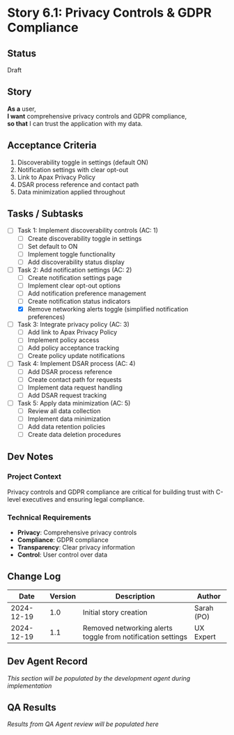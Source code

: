 # Story 6.1: Privacy Controls & GDPR Compliance

## Status
Draft

## Story
**As a** user,  
**I want** comprehensive privacy controls and GDPR compliance,  
**so that** I can trust the application with my data.

## Acceptance Criteria
1. Discoverability toggle in settings (default ON)
2. Notification settings with clear opt-out
3. Link to Apax Privacy Policy
4. DSAR process reference and contact path
5. Data minimization applied throughout

## Tasks / Subtasks
- [ ] Task 1: Implement discoverability controls (AC: 1)
  - [ ] Create discoverability toggle in settings
  - [ ] Set default to ON
  - [ ] Implement toggle functionality
  - [ ] Add discoverability status display
- [ ] Task 2: Add notification settings (AC: 2)
  - [ ] Create notification settings page
  - [ ] Implement clear opt-out options
  - [ ] Add notification preference management
  - [ ] Create notification status indicators
  - [x] Remove networking alerts toggle (simplified notification preferences)
- [ ] Task 3: Integrate privacy policy (AC: 3)
  - [ ] Add link to Apax Privacy Policy
  - [ ] Implement policy access
  - [ ] Add policy acceptance tracking
  - [ ] Create policy update notifications
- [ ] Task 4: Implement DSAR process (AC: 4)
  - [ ] Add DSAR process reference
  - [ ] Create contact path for requests
  - [ ] Implement data request handling
  - [ ] Add DSAR request tracking
- [ ] Task 5: Apply data minimization (AC: 5)
  - [ ] Review all data collection
  - [ ] Implement data minimization
  - [ ] Add data retention policies
  - [ ] Create data deletion procedures

## Dev Notes
### Project Context
Privacy controls and GDPR compliance are critical for building trust with C-level executives and ensuring legal compliance.

### Technical Requirements
- **Privacy**: Comprehensive privacy controls
- **Compliance**: GDPR compliance
- **Transparency**: Clear privacy information
- **Control**: User control over data

## Change Log
| Date | Version | Description | Author |
|------|---------|-------------|---------|
| 2024-12-19 | 1.0 | Initial story creation | Sarah (PO) |
| 2024-12-19 | 1.1 | Removed networking alerts toggle from notification settings | UX Expert |

## Dev Agent Record
*This section will be populated by the development agent during implementation*

## QA Results
*Results from QA Agent review will be populated here*
